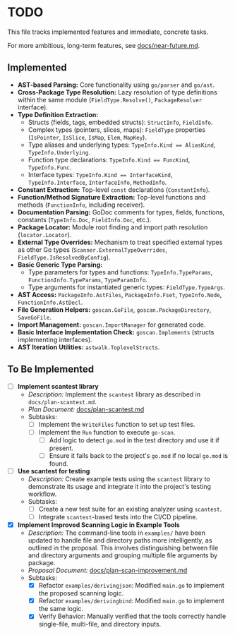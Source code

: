 # TODO

This file tracks implemented features and immediate, concrete tasks.

For more ambitious, long-term features, see [docs/near-future.md](./docs/near-future.md).

## Implemented

-   **AST-based Parsing:** Core functionality using `go/parser` and `go/ast`.
-   **Cross-Package Type Resolution:** Lazy resolution of type definitions within the same module (`FieldType.Resolve()`, `PackageResolver` interface).
-   **Type Definition Extraction:**
    -   Structs (fields, tags, embedded structs): `StructInfo`, `FieldInfo`.
    -   Complex types (pointers, slices, maps): `FieldType` properties (`IsPointer`, `IsSlice`, `IsMap`, `Elem`, `MapKey`).
    -   Type aliases and underlying types: `TypeInfo.Kind == AliasKind`, `TypeInfo.Underlying`.
    -   Function type declarations: `TypeInfo.Kind == FuncKind`, `TypeInfo.Func`.
    -   Interface types: `TypeInfo.Kind == InterfaceKind`, `TypeInfo.Interface`, `InterfaceInfo`, `MethodInfo`.
-   **Constant Extraction:** Top-level `const` declarations (`ConstantInfo`).
-   **Function/Method Signature Extraction:** Top-level functions and methods (`FunctionInfo`, including receiver).
-   **Documentation Parsing:** GoDoc comments for types, fields, functions, constants (`TypeInfo.Doc`, `FieldInfo.Doc`, etc.).
-   **Package Locator:** Module root finding and import path resolution (`locator.Locator`).
-   **External Type Overrides:** Mechanism to treat specified external types as other Go types (`Scanner.ExternalTypeOverrides`, `FieldType.IsResolvedByConfig`).
-   **Basic Generic Type Parsing:**
    -   Type parameters for types and functions: `TypeInfo.TypeParams`, `FunctionInfo.TypeParams`, `TypeParamInfo`.
    -   Type arguments for instantiated generic types: `FieldType.TypeArgs`.
-   **AST Access:** `PackageInfo.AstFiles`, `PackageInfo.Fset`, `TypeInfo.Node`, `FunctionInfo.AstDecl`.
-   **File Generation Helpers:** `goscan.GoFile`, `goscan.PackageDirectory`, `SaveGoFile`.
-   **Import Management:** `goscan.ImportManager` for generated code.
-   **Basic Interface Implementation Check:** `goscan.Implements` (structs implementing interfaces).
-   **AST Iteration Utilities:** `astwalk.ToplevelStructs`.

## To Be Implemented

- [ ] **Implement scantest library**
  - *Description:* Implement the `scantest` library as described in `docs/plan-scantest.md`.
  - *Plan Document:* [docs/plan-scantest.md](./docs/plan-scantest.md)
  - Subtasks:
    - [ ] Implement the `WriteFiles` function to set up test files.
    - [ ] Implement the `Run` function to execute `go-scan`.
        - [ ] Add logic to detect `go.mod` in the test directory and use it if present.
        - [ ] Ensure it falls back to the project's `go.mod` if no local `go.mod` is found.
- [ ] **Use scantest for testing**
  - *Description:* Create example tests using the `scantest` library to demonstrate its usage and integrate it into the project's testing workflow.
  - Subtasks:
    - [ ] Create a new test suite for an existing analyzer using `scantest`.
    - [ ] Integrate `scantest`-based tests into the CI/CD pipeline.

- [x] **Implement Improved Scanning Logic in Example Tools**
  - *Description:* The command-line tools in `examples/` have been updated to handle file and directory paths more intelligently, as outlined in the proposal. This involves distinguishing between file and directory arguments and grouping multiple file arguments by package.
  - *Proposal Document:* [docs/plan-scan-improvement.md](./docs/plan-scan-improvement.md)
  - Subtasks:
    - [x] Refactor `examples/derivingjson`: Modified `main.go` to implement the proposed scanning logic.
    - [x] Refactor `examples/derivingbind`: Modified `main.go` to implement the same logic.
    - [x] Verify Behavior: Manually verified that the tools correctly handle single-file, multi-file, and directory inputs.
